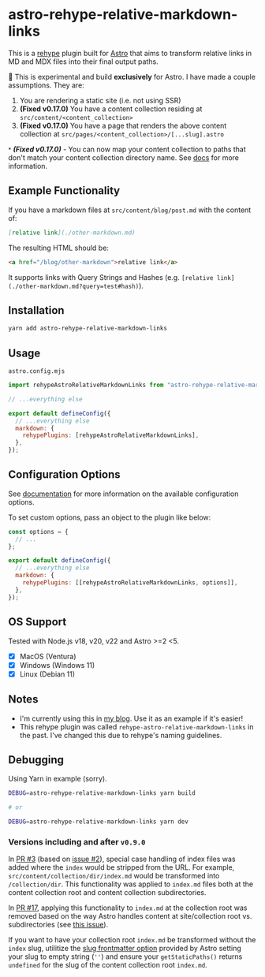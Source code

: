 # astro-rehype-relative-markdown-links

This is a [rehype](https://github.com/rehypejs/rehype) plugin built for [Astro](https://astro.build/) that aims to
transform relative links in MD and MDX files into their final output paths.

🚨 This is experimental and build **exclusively** for Astro. I have made a couple assumptions. They are:

1. You are rendering a static site (i.e. not using SSR)
2. **(Fixed v0.17.0)** You have a content collection residing at `src/content/<content_collection>`
3. **(Fixed v0.17.0)** You have a page that renders the above content collection at `src/pages/<content_collection>/[...slug].astro`

<small>*</small> **_(Fixed v0.17.0)_** - You can now map your content collection to paths that don't match your content collection directory name.
See [docs](https://github.com/vernak2539/astro-rehype-relative-markdown-links/blob/main/docs/interfaces/CollectionConfig.md#properties) for more information.

## Example Functionality

If you have a markdown files at `src/content/blog/post.md` with the content of:

```markdown
[relative link](./other-markdown.md)
```

The resulting HTML should be:

```html
<a href="/blog/other-markdown">relative link</a>
```

It supports links with Query Strings and Hashes (e.g. `[relative link](./other-markdown.md?query=test#hash)`).

## Installation

```bash
yarn add astro-rehype-relative-markdown-links
```

## Usage

`astro.config.mjs`

```js
import rehypeAstroRelativeMarkdownLinks from "astro-rehype-relative-markdown-links";

// ...everything else

export default defineConfig({
  // ...everything else
  markdown: {
    rehypePlugins: [rehypeAstroRelativeMarkdownLinks],
  },
});
```

## Configuration Options

See [documentation](https://github.com/vernak2539/astro-rehype-relative-markdown-links/tree/main/docs) for more
information on the available configuration options.

To set custom options, pass an object to the plugin like below:

```js
const options = {
  // ...
};

export default defineConfig({
  // ...everything else
  markdown: {
    rehypePlugins: [[rehypeAstroRelativeMarkdownLinks, options]],
  },
});
```

## OS Support

Tested with Node.js v18, v20, v22 and Astro >=2 <5.

- [x] MacOS (Ventura)
- [x] Windows (Windows 11)
- [x] Linux (Debian 11)

## Notes

- I'm currently using this in [my blog](https://github.com/vernak2539/words-byvernacchia). Use it as an example if it's easier!
- This rehype plugin was called `rehype-astro-relative-markdown-links` in the past. I've changed this due to rehype's naming guidelines.

## Debugging

Using Yarn in example (sorry).

```bash
DEBUG=astro-rehype-relative-markdown-links yarn build

# or

DEBUG=astro-rehype-relative-markdown-links yarn dev
```

### Versions including and after `v0.9.0`

In [PR #3](https://github.com/vernak2539/astro-rehype-relative-markdown-links/pull/3) (based on [issue #2](https://github.com/vernak2539/astro-rehype-relative-markdown-links/issues/2)), special case handling of index files was
added where the `index` would be stripped from the URL. For example, `src/content/collection/dir/index.md` would be
transformed into `/collection/dir`. This functionality was applied to `index.md` files both at the content collection
root and content collection subdirectories.

In [PR #17](https://github.com/vernak2539/astro-rehype-relative-markdown-links/pull/17), applying this functionality to
`index.md` at the collection root was removed based on the way Astro handles content at site/collection root vs. subdirectories
(see [this issue](https://github.com/withastro/astro/issues/7038)).

If you want to have your collection root `index.md` be transformed without the `index` slug, utilitize
the [slug frontmatter option](https://docs.astro.build/en/guides/content-collections/#defining-custom-slugs) provided by
Astro setting your slug to empty string (`''`) and ensure your `getStaticPaths()` returns `undefined` for the slug of
the content collection root `index.md`.
